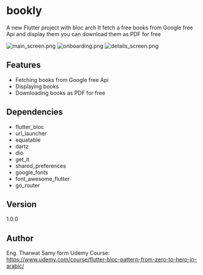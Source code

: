 # bookly

A new Flutter project with bloc arch
It fetch a free books from Google free Api and display them
you can download them as PDF for free

![main_screen.png](..%2F..%2FDesktop%2Fmain_screen.png)
![onboarding.png](..%2F..%2FDesktop%2Fonboarding.png)
![details_screen.png](..%2F..%2FDesktop%2Fdetails_screen.png)

## Features
- Fetching books from Google free Api
- Displaying books
- Downloading books as PDF for free

## Dependencies
- flutter_bloc
- url_launcher
- equatable
- dartz
- dio
- get_it
- shared_preferences
- google_fonts
- font_awesome_flutter
- go_router

## Version
1.0.0

## Author
Eng. Tharwat Samy form Udemy Course:
https://www.udemy.com/course/flutter-bloc-pattern-from-zero-to-hero-in-arabic/

 
